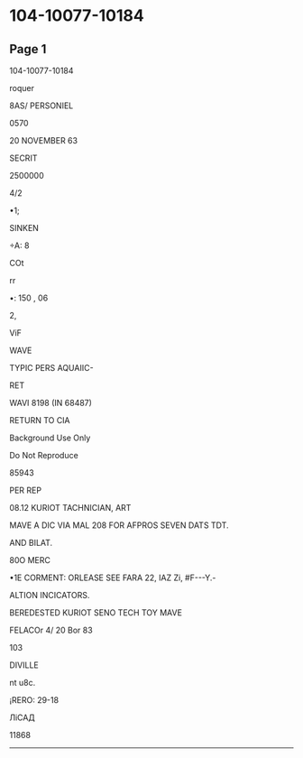 # 104-10077-10184

## Page 1

104-10077-10184

roquer

8AS/ PERSONIEL

0570

20 NOVEMBER 63

SECRIT

2500000

4/2

•1;

SINKEN

÷A: 8

COt

rr

•: 150 , 06

2,

ViF

WAVE

TYPIC PERS AQUAIIC-

RET

WAVI 8198 (IN 68487)

RETURN TO CIA

Background Use Only

Do Not Reproduce

85943

PER REP

08.12 KURIOT TACHNICIAN, ART

MAVE A DIC VIA MAL 208 FOR AFPROS SEVEN DATS TDT.

AND BILAT.

80O MERC

•1E CORMENT: ORLEASE SEE FARA 22, IAZ Zi, #F---Y.-

ALTION INCICATORS.

BEREDESTED KURIOT SENO TECH TOY MAVE

FELACOr 4/ 20 Bor 83

103

DIVILLE

nt u8c.

¡RERO: 29-18

ЛіСАД

11868

---

